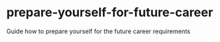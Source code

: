 # prepare-yourself-for-future-career
Guide how to prepare yourself for the future career requirements
